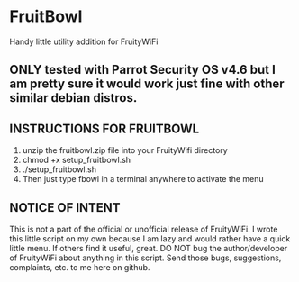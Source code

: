 # FruitBowl
Handy little utility addition for FruityWiFi
## ONLY tested with Parrot Security OS v4.6 but I am pretty sure it would work just fine with other similar debian distros.

INSTRUCTIONS FOR FRUITBOWL
--
1. unzip the fruitbowl.zip file into your FruityWifi directory
2. chmod +x setup_fruitbowl.sh
3. ./setup_fruitbowl.sh
4. Then just type fbowl in a terminal anywhere to activate the menu

NOTICE OF INTENT
--
This is not a part of the official or unofficial release of FruityWiFi. I wrote this little script on my own because I am lazy and would rather have a quick little menu. If others find it useful, great. DO NOT bug the author/developer of FruityWiFi about anything in this script. Send those bugs, suggestions, complaints, etc. to me here on github.
